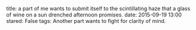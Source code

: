 title: a part of me wants to submit itself to the scintillating haze that a glass of wine on a sun drenched afternoon promises.
date: 2015-09-19 13:00
stared: False
tags: 
 Another part wants to fight for clarity of mind.
 
